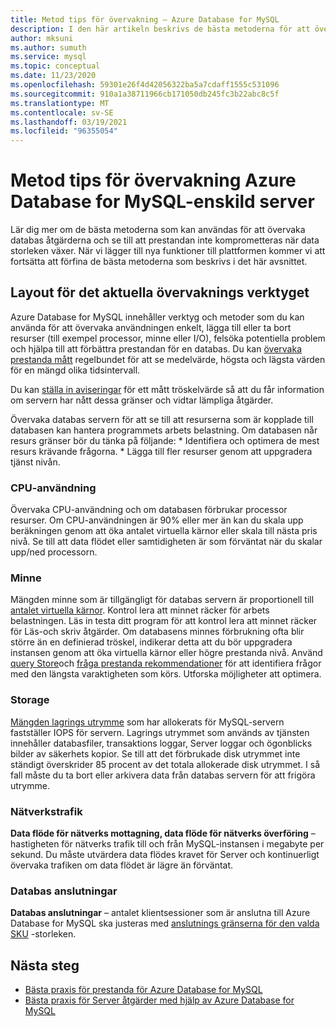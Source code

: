 ```yaml
---
title: Metod tips för övervakning – Azure Database for MySQL
description: I den här artikeln beskrivs de bästa metoderna för att övervaka Azure Database for MySQL.
author: mksuni
ms.author: sumuth
ms.service: mysql
ms.topic: conceptual
ms.date: 11/23/2020
ms.openlocfilehash: 59301e26f4d42056322ba5a7cdaff1555c531096
ms.sourcegitcommit: 910a1a38711966cb171050db245fc3b22abc8c5f
ms.translationtype: MT
ms.contentlocale: sv-SE
ms.lasthandoff: 03/19/2021
ms.locfileid: "96355054"
---
```

# <a name="best-practices-for-monitoring-azure-database-for-mysql--single-server"></a>Metod tips för övervakning Azure Database for MySQL-enskild server

Lär dig mer om de bästa metoderna som kan användas för att övervaka databas åtgärderna och se till att prestandan inte komprometteras när data storleken växer. När vi lägger till nya funktioner till plattformen kommer vi att fortsätta att förfina de bästa metoderna som beskrivs i det här avsnittet.

## <a name="layout-of-the-current-monitoring-toolkit"></a>Layout för det aktuella övervaknings verktyget

Azure Database for MySQL innehåller verktyg och metoder som du kan använda för att övervaka användningen enkelt, lägga till eller ta bort resurser (till exempel processor, minne eller I/O), felsöka potentiella problem och hjälpa till att förbättra prestandan för en databas. Du kan [övervaka prestanda mått](concepts-monitoring.md#metrics) regelbundet för att se medelvärde, högsta och lägsta värden för en mängd olika tidsintervall.

Du kan [ställa in aviseringar](howto-alert-on-metric.md#create-an-alert-rule-on-a-metric-from-the-azure-portal) för ett mått tröskelvärde så att du får information om servern har nått dessa gränser och vidtar lämpliga åtgärder.  

Övervaka databas servern för att se till att resurserna som är kopplade till databasen kan hantera programmets arbets belastning. Om databasen når resurs gränser bör du tänka på följande:
    * Identifiera och optimera de mest resurs krävande frågorna. 
    * Lägga till fler resurser genom att uppgradera tjänst nivån.

### <a name="cpu-utilization"></a>CPU-användning
Övervaka CPU-användning och om databasen förbrukar processor resurser. Om CPU-användningen är 90% eller mer än kan du skala upp beräkningen genom att öka antalet virtuella kärnor eller skala till nästa pris nivå.  Se till att data flödet eller samtidigheten är som förväntat när du skalar upp/ned processorn. 

### <a name="memory"></a>Minne 
Mängden minne som är tillgängligt för databas servern är proportionell till [antalet virtuella kärnor](concepts-pricing-tiers.md). Kontrol lera att minnet räcker för arbets belastningen. Läs in testa ditt program för att kontrol lera att minnet räcker för Läs-och skriv åtgärder. Om databasens minnes förbrukning ofta blir större än en definierad tröskel, indikerar detta att du bör uppgradera instansen genom att öka virtuella kärnor eller högre prestanda nivå. Använd [query Store](concepts-query-store.md)och [fråga prestanda rekommendationer](concepts-performance-recommendations.md) för att identifiera frågor med den längsta varaktigheten som körs. Utforska möjligheter att optimera. 

### <a name="storage"></a>Storage 
[Mängden lagrings utrymme](howto-create-manage-server-portal.md#scale-compute-and-storage) som har allokerats för MySQL-servern fastställer IOPS för servern. Lagrings utrymmet som används av tjänsten innehåller databasfiler, transaktions loggar, Server loggar och ögonblicks bilder av säkerhets kopior. Se till att det förbrukade disk utrymmet inte ständigt överskrider 85 procent av det totala allokerade disk utrymmet. I så fall måste du ta bort eller arkivera data från databas servern för att frigöra utrymme. 

### <a name="network-traffic"></a>Nätverkstrafik 

**Data flöde för nätverks mottagning, data flöde för nätverks överföring** – hastigheten för nätverks trafik till och från MySQL-instansen i megabyte per sekund. Du måste utvärdera data flödes kravet för Server och kontinuerligt övervaka trafiken om data flödet är lägre än förväntat. 

### <a name="database-connections"></a>Databas anslutningar 
**Databas anslutningar** – antalet klientsessioner som är anslutna till Azure Database for MySQL ska justeras med [anslutnings gränserna för den valda SKU](concepts-server-parameters.md#max_connections) -storleken. 


## <a name="next-steps"></a>Nästa steg

- [Bästa praxis för prestanda för Azure Database for MySQL](concept-performance-best-practices.md)
- [Bästa praxis för Server åtgärder med hjälp av Azure Database for MySQL](concept-operation-excellence-best-practices.md)

